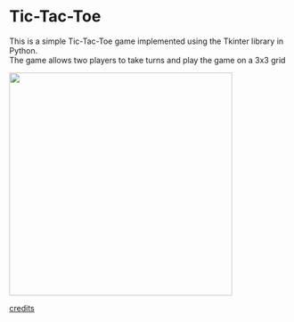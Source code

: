 # Tic-Tac-Toe

This is a simple Tic-Tac-Toe game implemented using the Tkinter library in Python.    
The game allows two players to take turns and play the game on a 3x3 grid

<img src="https://github.com/Arunkumarpotnuru/Tic-Tac-Toe/assets/87481875/28f42bdd-e4af-4f9f-8a1d-423937a8256d" width="400"/>

[credits](https://youtu.be/V9MbQ2Xl4CE)
